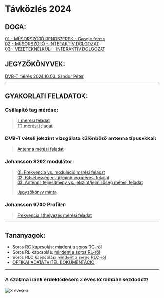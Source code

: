 # Távközlés 2024  

## DOGA:
[01 - MŰSORSZÓRÓ RENDSZEREK - Google forms](https://forms.gle/Btj1BmNHp55TAZUZ8)   
[02 - MŰSORSZÓRÓ - INTERAKTÍV DOLGOZAT](https://sandorpeteer.github.io/tavkozles/musorszoro)   
[03 - VEZETÉKNÉLKÜLI - INTERAKTÍV DOLGOZAT](https://sandorpeteer.github.io/tavkozles/musorszoro)   

## JEGYZŐKÖNYVEK:   
[DVB-T mérés 2024.10.03. Sándor Péter](https://sandorpeteer.github.io/tavkozles/DVB-T_meres_SP)  

---  
## GYAKORLATI FELADATOK:   

### Csillapító tag mérése:   
> [T mérési feladat](https://sandorpeteer.github.io/tavkozles/RLC/T)   
> [TT mérési feladat](https://sandorpeteer.github.io/tavkozles/RLC/PI)   

### DVB-T vételi jelszint vizsgálata különböző antenna típusokkal:   
> [Antenna mérési feladat](https://sandorpeteer.github.io/tavkozles/antennak/feladat)   

### Johansson 8202 modulátor:   
> [01. Frekvencia vs. moduláció mérési feladat](https://sandorpeteer.github.io/tavkozles/Johansson_8202_modulator/feladat)   
> [02. Bitsebesség vs. jelminőség mérési feladat](https://sandorpeteer.github.io/tavkozles/Johansson_8202_modulator/feladat2)   
> [03. Antenna teljesítmény vs. jelszint/jelminőség mérési feladat](https://sandorpeteer.github.io/tavkozles/Johansson_8202_modulator/feladat3)
> 
> [Jegyzőkönyv minta](https://sandorpeteer.github.io/tavkozles/Johansson_8202_modulator/jegyzokonyv_minta)   

### Johansson 6700 Profiler:
> [Frekvencia áthelyezés mérési feladat](https://sandorpeteer.github.io/tavkozles/Johansson_6700_Profiler/feladat1)   

---   

## Tananyagok:

- Soros RC kapcsolás: [mindent a soros RC-ről](https://sandorpeteer.github.io/tavkozles/soros_rc.pdf)   
- Soros RL kapcsolás: [mindent a soros RL-ről](https://sandorpeteer.github.io/tavkozles/soros_rl.pdf)   
- Soros RLC kapcsolás: [mindent a soros RLC-ről](https://sandorpeteer.github.io/tavkozles/soros_rlc.pdf)   
- [OPTIKAI ADATÁTVITEL DOKUMENTÁCIÓ](https://docs.google.com/document/d/1dnqqqghsqOKc_PRbdLQtqtarTR4-t_Bkibqxh3Sk_7Y/edit?usp=sharing)  

---

### A szakma iránti érdeklődésem 3 éves koromban kezdődött! 
![3 évesen](https://sandorpeteer.github.io/tavkozles/Peti3evesen.jpg)

